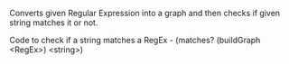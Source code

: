 Converts given Regular Expression into a graph and then checks if given string matches it or not.

Code to check if a string matches a RegEx - (matches? (buildGraph \<RegEx\>) \<string\>)
